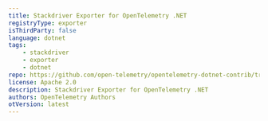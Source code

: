 ```yaml
---
title: Stackdriver Exporter for OpenTelemetry .NET
registryType: exporter
isThirdParty: false
language: dotnet
tags:
    - stackdriver
    - exporter
    - dotnet
repo: https://github.com/open-telemetry/opentelemetry-dotnet-contrib/tree/main/src/OpenTelemetry.Exporter.Stackdriver
license: Apache 2.0
description: Stackdriver Exporter for OpenTelemetry .NET
authors: OpenTelemetry Authors
otVersion: latest
---
```

